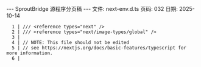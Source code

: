 --- SproutBridge 源程序分页稿 ---
文件: next-env.d.ts
页码: 032
日期: 2025-10-14

```
  1 | /// <reference types="next" />
  2 | /// <reference types="next/image-types/global" />
  3 | 
  4 | // NOTE: This file should not be edited
  5 | // see https://nextjs.org/docs/basic-features/typescript for more information.
  6 | 
```
